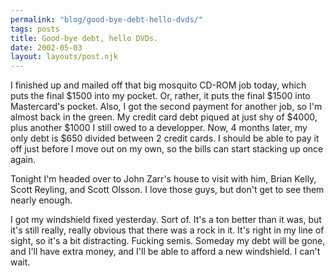 ```yaml
---
permalink: "blog/good-bye-debt-hello-dvds/"
tags: posts
title: Good-bye debt, hello DVDs.
date: 2002-05-03
layout: layouts/post.njk
---
```


I finished up and mailed off that big mosquito CD-ROM job today, which puts the final $1500 into my pocket. Or, rather, it puts the final $1500 into Mastercard's pocket. Also, I got the second payment for another job, so I'm almost back in the green. My credit card debt piqued at just shy of $4000, plus another $1000 I still owed to a developper. Now, 4 months later, my only debt is $650 divided between 2 credit cards. I should be able to pay it off just before I move out on my own, so the bills can start stacking up once again.

Tonight I'm headed over to John Zarr's house to visit with him, Brian Kelly, Scott Reyling, and Scott Olsson. I love those guys, but don't get to see them nearly enough. 

I got my windshield fixed yesterday. Sort of. It's a ton better than it was, but it's still really, really obvious that there was a rock in it. It's right in my line of sight, so it's a bit distracting. Fucking semis. Someday my debt will be gone, and I'll have extra money, and I'll be able to afford a new windshield. I can't wait.